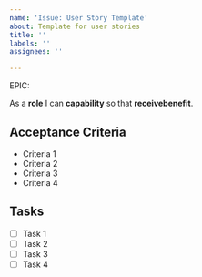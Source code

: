 ```yaml
---
name: 'Issue: User Story Template'
about: Template for user stories
title: ''
labels: ''
assignees: ''

---
```


EPIC: <epic>

As a **role** I can **capability** so that **receivebenefit**.

## Acceptance Criteria
* Criteria 1
* Criteria 2
* Criteria 3
* Criteria 4

## Tasks
- [ ] Task 1
- [ ] Task 2
- [ ] Task 3
- [ ] Task 4
